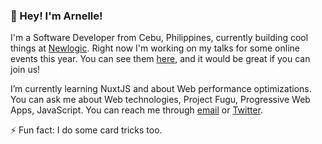 ### 👋  Hey! I'm Arnelle!

I'm a Software Developer from Cebu, Philippines, currently building cool things at [Newlogic](https://newlogic.io/). Right now I'm working on my talks for some online events this year. You can see them [here](https://arnellebalane.com/events/), and it would be great if you can join us!

I’m currently learning NuxtJS and about Web performance optimizations. You can ask me about Web technologies, Project Fugu, Progressive Web Apps, JavaScript. You can reach me through [email](mailto:arnellebalane@gmail.com) or [Twitter](https://twitter.com/arnellebalane).

⚡  Fun fact: I do some card tricks too.

<!--
**arnellebalane/arnellebalane** is a ✨ _special_ ✨ repository because its `README.md` (this file) appears on your GitHub profile.

Here are some ideas to get you started:

- 🔭 I’m currently working on ...
- 🌱 I’m currently learning ...
- 👯 I’m looking to collaborate on ...
- 🤔 I’m looking for help with ...
- 💬 Ask me about ...
- 📫 How to reach me: ...
- 😄 Pronouns: ...
- ⚡ Fun fact: ...
-->
